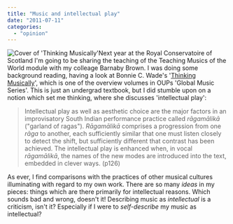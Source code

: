 ```yaml
---
title: "Music and intellectual play"
date: "2011-07-11"
categories: 
  - "opinion"
---
```


![](http://tedthetrumpet.files.wordpress.com/2011/07/125030-l.jpg?w=186 "Cover of 'Thinking Musically'")Next year at the Royal Conservatoire of Scotland I'm going to be sharing the teaching of the Teaching Musics of the World module with my colleage Barnaby Brown. I was doing some background reading, having a look at Bonnie C. Wade's '[Thinking Musically](http://www.oup.com/us/catalog/he/subject/Music/MusicAppreciation/IntroductiontoWorldMusic/?ci=9780195341911 "Thinking Musically")', which is one of the overview volumes in OUPs 'Global Music Series'. This is just an undergrad textbook, but I did stumble upon on a notion which set me thinking, where she discusses 'intellectual play':

> Intellectual play as well as aesthetic choice are the major factors in an improvisatory South Indian performance practice called _rāgamālikā_ ("garland of ragas"). _Rāgamālikā_ comprises a progression from one _rāga_ to another, each sufficiently similar that one must listen closely to detect the shift, but sufficiently different that contrast has been achieved. The intellectual play is enhanced when, in vocal _rāgamālikā_, the names of the new modes are introduced into the text, embedded in clever ways. (p126)

As ever, I find comparisons with the practices of other musical cultures illuminating with regard to my own work. There are so many _ideas_ in my pieces: things which are there primarily for intellectual reasons. Which sounds bad and wrong, doesn't it! Describing music as _intellectual_ is a criticism, isn't it? Especially if I were to _self-describe_ my music as intellectual?
